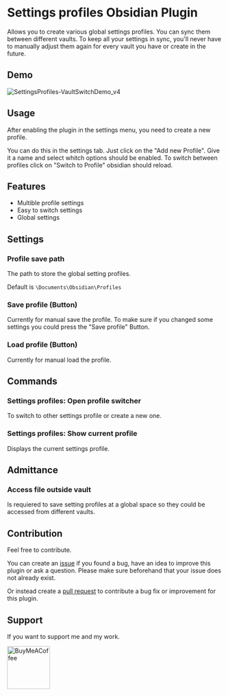 # Settings profiles Obsidian Plugin

Allows you to create various global settings profiles. You can sync them between different vaults. To keep all your settings in sync, you'll never have to manually adjust them again for every vault you have or create in the future.

## Demo
![SettingsProfiles-VaultSwitchDemo_v4](https://github.com/4Source/settings-profiles-obsidian-plugin/assets/38220764/71124b34-e6a6-42f7-b639-0c2128845b3b)

## Usage
After enabling the plugin in the settings menu, you need to create a new profile. 

You can do this in the settings tab. Just click on the "Add new Profile". Give it a name and select whitch options should be enabled. To switch between profiles click on "Switch to Profile" obsidian should reload.

## Features
- Multible profile settings
- Easy to switch settings
- Global settings

## Settings
### Profile save path
The path to store the global setting profiles. 

Default is ```\Documents\Obsidian\Profiles```
### Save profile (Button)
Currently for manual save the profile. To make sure if you changed some settings you could press the "Save profile" Button.
### Load profile (Button)
Currently for manual load the profile. 

## Commands
### Settings profiles: Open profile switcher
To switch to other settings profile or create a new one.
### Settings profiles: Show current profile
Displays the current settings profile.

## Admittance
### Access file outside vault
Is requiered to save setting profiles at a global space so they could be accessed from different vaults.

## Contribution
Feel free to contribute.

You can create an [issue](https://github.com/4Source/SettingsProfiles-Obsidian-Plugin/issues) if you found a bug, have an idea to improve this plugin or ask a question. Please make sure beforehand that your issue does not already exist.

Or instead create a [pull request](https://github.com/4Source/SettingsProfiles-Obsidian-Plugin/pulls) to contribute a bug fix or improvement for this plugin.

## Support
If you want to support me and my work.

[<img src="https://cdn.buymeacoffee.com/buttons/v2/default-violet.png" alt="BuyMeACoffee" width="100">](https://www.buymeacoffee.com/4Source)
